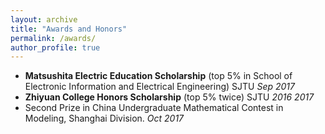 ```yaml
---
layout: archive
title: "Awards and Honors"
permalink: /awards/
author_profile: true
---
```

  
  
  
*    **Matsushita Electric Education Scholarship** (top 5% in School of Electronic Information and Electrical Engineering) SJTU *Sep 2017*
*    **Zhiyuan College Honors Scholarship** (top 5% twice) SJTU *2016 2017*
*    Second Prize in China Undergraduate Mathematical Contest in Modeling, Shanghai Division. *Oct 2017*
